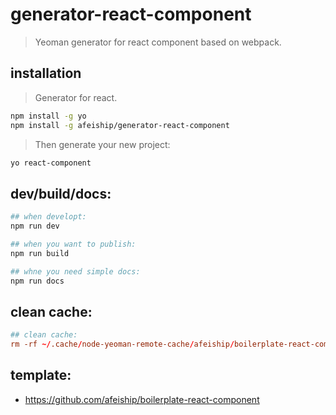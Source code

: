 # generator-react-component

> Yeoman generator for react component based on webpack.

## installation

> Generator for react.

```bash
npm install -g yo
npm install -g afeiship/generator-react-component
```

> Then generate your new project:

```bash
yo react-component
```

## dev/build/docs:

```bash
## when developt:
npm run dev

## when you want to publish:
npm run build

## whne you need simple docs:
npm run docs
```

## clean cache:

```conf
## clean cache:
rm -rf ~/.cache/node-yeoman-remote-cache/afeiship/boilerplate-react-component
```

## template:

- https://github.com/afeiship/boilerplate-react-component

